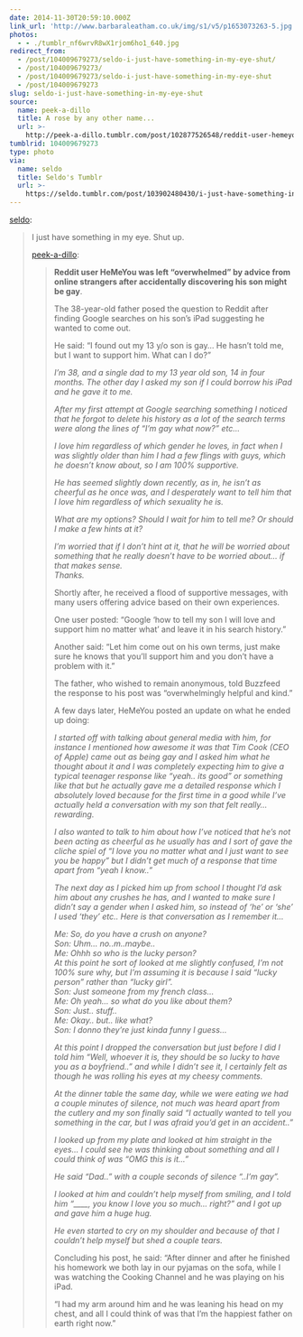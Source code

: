 ```yaml
---
date: 2014-11-30T20:59:10.000Z
link_url: 'http://www.barbaraleatham.co.uk/img/s1/v5/p1653073263-5.jpg'
photos:
  - - ./tumblr_nf6wrvR8wX1rjom6ho1_640.jpg
redirect_from:
  - /post/104009679273/seldo-i-just-have-something-in-my-eye-shut/
  - /post/104009679273/
  - /post/104009679273/seldo-i-just-have-something-in-my-eye-shut
  - /post/104009679273
slug: seldo-i-just-have-something-in-my-eye-shut
source:
  name: peek-a-dillo
  title: A rose by any other name...
  url: >-
    http://peek-a-dillo.tumblr.com/post/102877526548/reddit-user-hemeyou-was-left-overwhelmed-by
tumblrid: 104009679273
type: photo
via:
  name: seldo
  title: Seldo's Tumblr
  url: >-
    https://seldo.tumblr.com/post/103902480430/i-just-have-something-in-my-eye-shut-up
---
```

<p><a href="http://seldo.tumblr.com/post/103902480430/i-just-have-something-in-my-eye-shut-up" class="tumblr_blog">seldo</a>:</p>

<blockquote><p>I just have something in my eye. Shut up.</p>

<p><a class="tumblr_blog" href="http://peek-a-dillo.tumblr.com/post/102877526548/reddit-user-hemeyou-was-left-overwhelmed-by">peek-a-dillo</a>:</p>

<blockquote>
<p><strong>Reddit user HeMeYou was left “overwhelmed” by advice from online strangers after accidentally discovering his son might be gay</strong>.</p>
<p>The 38-year-old father posed the question to Reddit after finding Google searches on his son’s iPad suggesting he wanted to come out.</p>
<p>He said: “I found out my 13 y/o son is gay… He hasn’t told me, but I want to support him. What can I do?”</p>
<p><em>I’m 38, and a single dad to my 13 year old son, 14 in four months. The other day I asked my son if I could borrow his iPad and he gave it to me.</em></p>
<p><em>After my first attempt at Google searching something I noticed that he forgot to delete his history as a lot of the search terms were along the lines of “I’m gay what now?” etc…</em></p>
<p><em>I love him regardless of which gender he loves, in fact when I was slightly older than him I had a few flings with guys, which he doesn’t know about, so I am 100% supportive.</em></p>
<p><em>He has seemed slightly down recently, as in, he isn’t as cheerful as he once was, and I desperately want to tell him that I love him regardless of which sexuality he is.</em></p>
<p><em>What are my options? Should I wait for him to tell me? Or should I make a few hints at it?</em></p>
<p><em>I’m worried that if I don’t hint at it, that he will be worried about something that he really doesn’t have to be worried about… if that makes sense.</em><br/><em> Thanks.</em></p>
<p>Shortly after, he received a flood of supportive messages, with many users offering advice based on their own experiences.</p>
<p>One user posted: “Google ‘how to tell my son I will love and support him no matter what’ and leave it in his search history.”</p>
<p>Another said: “Let him come out on his own terms, just make sure he knows that you’ll support him and you don’t have a problem with it.”</p>
<p>The father, who wished to remain anonymous, told Buzzfeed the response to his post was “overwhelmingly helpful and kind.”</p>
<p>A few days later, HeMeYou posted an update on what he ended up doing:</p>
<p><em>I started off with talking about general media with him, for instance I mentioned how awesome it was that Tim Cook (CEO of Apple) came out as being gay and I asked him what he thought about it and I was completely expecting him to give a typical teenager response like “yeah.. its good” or something like that but he actually gave me a detailed response which I absolutely loved because for the first time in a good while I’ve actually held a conversation with my son that felt really… rewarding.</em></p>
<p><em>I also wanted to talk to him about how I’ve noticed that he’s not been acting as cheerful as he usually has and I sort of gave the cliche spiel of “I love you no matter what and I just want to see you be happy” but I didn’t get much of a response that time apart from “yeah I know..”</em></p>
<p><em>The next day as I picked him up from school I thought I’d ask him about any crushes he has, and I wanted to make sure I didn’t say a gender when I asked him, so instead of ‘he’ or ‘she’ I used ‘they’ etc.. Here is that conversation as I remember it…</em></p>
<p><em>Me: So, do you have a crush on anyone?</em><br/><em> Son: Uhm… no..m..maybe..</em><br/><em> Me: Ohhh so who is the lucky person?</em><br/><em> At this point he sort of looked at me slightly confused, I’m not 100% sure why, but I’m assuming it is because I said “lucky person” rather than “lucky girl”.</em><br/><em> Son: Just someone from my french class…</em><br/><em> Me: Oh yeah… so what do you like about them?</em><br/><em> Son: Just.. stuff..</em><br/><em> Me: Okay.. but.. like what?</em><br/><em> Son: I donno they’re just kinda funny I guess…</em></p>
<p><em>At this point I dropped the conversation but just before I did I told him “Well, whoever it is, they should be so lucky to have you as a boyfriend..” and while I didn’t see it, I certainly felt as though he was rolling his eyes at my cheesy comments.</em></p>
<p><em>At the dinner table the same day, while we were eating we had a couple minutes of silence, not much was heard apart from the cutlery and my son finally said “I actually wanted to tell you something in the car, but I was afraid you’d get in an accident..”</em></p>
<p><em>I looked up from my plate and looked at him straight in the eyes… I could see he was thinking about something and all I could think of was “OMG this is it…”</em></p>
<p><em>He said “Dad..” with a couple seconds of silence “..I’m gay”.</em></p>
<p><em>I looked at him and couldn’t help myself from smiling, and I told him “____, you know I love you so much… right?” and I got up and gave him a huge hug.</em></p>
<p><em>He even started to cry on my shoulder and because of that I couldn’t help myself but shed a couple tears.</em></p>
<p>Concluding his post, he said: “After dinner and after he finished his homework we both lay in our pyjamas on the sofa, while I was watching the Cooking Channel and he was playing on his iPad.</p>
<p>“I had my arm around him and he was leaning his head on my chest, and all I could think of was that I’m the happiest father on earth right now.”</p>
</blockquote></blockquote>
